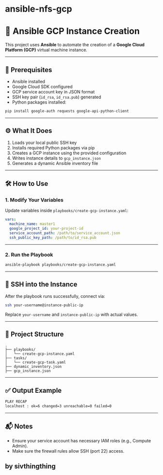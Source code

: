 # ansible-nfs-gcp
# 🚀 Ansible GCP Instance Creation

This project uses **Ansible** to automate the creation of a **Google Cloud Platform (GCP)** virtual machine instance.

---

## 📌 Prerequisites

-  Ansible installed
-  Google Cloud SDK configured
-  GCP service account key in JSON format
-  SSH key pair (`id_rsa`, `id_rsa.pub`) generated
-  Python packages installed:
  ```bash
  pip install google-auth requests google-api-python-client
  ```

---

## ⚙️ What It Does

1. Loads your local public SSH key
2. Installs required Python packages via pip
3. Creates a GCP instance using the provided configuration
4. Writes instance details to `gcp_instance.json`
5. Generates a dynamic Ansible inventory file

---

## 🛠 How to Use

### 1. Modify Your Variables

Update variables inside `playbooks/create-gcp-instance.yaml`:

```yaml
vars:
  machine_name: master1
  google_project_id: your-project-id
  service_account_path: /path/to/service_account.json
  ssh_public_key_path: /path/to/id_rsa.pub
```

---

### 2. Run the Playbook

```bash
ansible-playbook playbooks/create-gcp-instance.yaml
```

---

## 🔑 SSH into the Instance

After the playbook runs successfully, connect via:

```bash
ssh your-username@instance-public-ip
```

Replace `your-username` and `instance-public-ip` with actual values.

---

## 📁 Project Structure

```
.
├── playbooks/
│   └── create-gcp-instance.yaml
├── tasks/
│   └── create-gcp-task.yaml
├── dynamic_inventory.json
├── gcp_instance.json
```

---

## ✅ Output Example

```bash
PLAY RECAP
localhost : ok=6 changed=3 unreachable=0 failed=0
```

---

## 📬 Notes

- Ensure your service account has necessary IAM roles (e.g., Compute Admin).
- Make sure the firewall rules allow SSH (port 22) access.
## by sivthingthing
